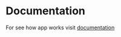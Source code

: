 # Documentation
For see how app works visit [documentation](https://hamed8080.github.io/LeitnerBox/documentation/LeitnerBox)
